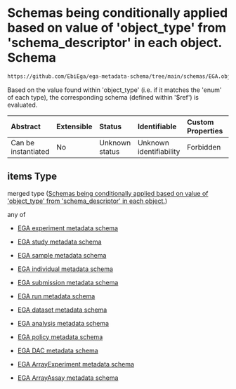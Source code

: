 # Schemas being conditionally applied based on value of 'object_type' from 'schema_descriptor' in each object. Schema

```txt
https://github.com/EbiEga/ega-metadata-schema/tree/main/schemas/EGA.object-set.json#/properties/object_array/items
```

Based on the value found within 'object_type' (i.e. if it matches the 'enum' of each type), the corresponding schema (defined within '$ref') is evaluated.

| Abstract            | Extensible | Status         | Identifiable            | Custom Properties | Additional Properties | Access Restrictions | Defined In                                                                |
| :------------------ | :--------- | :------------- | :---------------------- | :---------------- | :-------------------- | :------------------ | :------------------------------------------------------------------------ |
| Can be instantiated | No         | Unknown status | Unknown identifiability | Forbidden         | Allowed               | none                | [EGA.object-set.json*](../out/EGA.object-set.json "open original schema") |

## items Type

merged type ([Schemas being conditionally applied based on value of 'object_type' from 'schema_descriptor' in each object.](ega-8-properties-array-containing-metadata-objects-schemas-being-conditionally-applied-based-on-value-of-object_type-from-schema_descriptor-in-each-object.md))

any of

*   [EGA experiment metadata schema](ega-8-properties-array-containing-metadata-objects-schemas-being-conditionally-applied-based-on-value-of-object_type-from-schema_descriptor-in-each-object-anyof-ega-experiment-metadata-schema.md "check type definition")

*   [EGA study metadata schema](ega-8-properties-array-containing-metadata-objects-schemas-being-conditionally-applied-based-on-value-of-object_type-from-schema_descriptor-in-each-object-anyof-ega-study-metadata-schema.md "check type definition")

*   [EGA sample metadata schema](ega-8-properties-array-containing-metadata-objects-schemas-being-conditionally-applied-based-on-value-of-object_type-from-schema_descriptor-in-each-object-anyof-ega-sample-metadata-schema.md "check type definition")

*   [EGA individual metadata schema](ega-8-properties-array-containing-metadata-objects-schemas-being-conditionally-applied-based-on-value-of-object_type-from-schema_descriptor-in-each-object-anyof-ega-individual-metadata-schema.md "check type definition")

*   [EGA submission metadata schema](ega-8-properties-array-containing-metadata-objects-schemas-being-conditionally-applied-based-on-value-of-object_type-from-schema_descriptor-in-each-object-anyof-ega-submission-metadata-schema.md "check type definition")

*   [EGA run metadata schema](ega-8-properties-array-containing-metadata-objects-schemas-being-conditionally-applied-based-on-value-of-object_type-from-schema_descriptor-in-each-object-anyof-ega-run-metadata-schema.md "check type definition")

*   [EGA dataset metadata schema](ega-8-properties-array-containing-metadata-objects-schemas-being-conditionally-applied-based-on-value-of-object_type-from-schema_descriptor-in-each-object-anyof-ega-dataset-metadata-schema.md "check type definition")

*   [EGA analysis metadata schema](ega-8-properties-array-containing-metadata-objects-schemas-being-conditionally-applied-based-on-value-of-object_type-from-schema_descriptor-in-each-object-anyof-ega-analysis-metadata-schema.md "check type definition")

*   [EGA policy metadata schema](ega-8-properties-array-containing-metadata-objects-schemas-being-conditionally-applied-based-on-value-of-object_type-from-schema_descriptor-in-each-object-anyof-ega-policy-metadata-schema.md "check type definition")

*   [EGA DAC metadata schema](ega-8-properties-array-containing-metadata-objects-schemas-being-conditionally-applied-based-on-value-of-object_type-from-schema_descriptor-in-each-object-anyof-ega-dac-metadata-schema.md "check type definition")

*   [EGA ArrayExperiment metadata schema](ega-8-properties-array-containing-metadata-objects-schemas-being-conditionally-applied-based-on-value-of-object_type-from-schema_descriptor-in-each-object-anyof-ega-arrayexperiment-metadata-schema.md "check type definition")

*   [EGA ArrayAssay metadata schema](ega-8-properties-array-containing-metadata-objects-schemas-being-conditionally-applied-based-on-value-of-object_type-from-schema_descriptor-in-each-object-anyof-ega-arrayassay-metadata-schema.md "check type definition")

